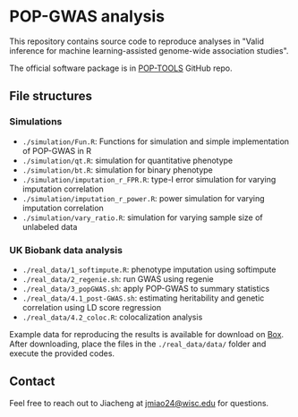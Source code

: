 # POP-GWAS analysis

This repository contains source code to reproduce analyses in "Valid inference for machine learning-assisted genome-wide association studies". 

The official software package is in [POP-TOOLS](https://github.com/qlu-lab/POP-TOOLS) GitHub repo.

## File structures
### Simulations
* `./simulation/Fun.R`: Functions for simulation and simple implementation of POP-GWAS in R
* `./simulation/qt.R`: simulation for quantitative phenotype
* `./simulation/bt.R`: simulation for binary phenotype
* `./simulation/imputation_r_FPR.R`: type-I error simulation for varying imputation correlation 
* `./simulation/imputation_r_power.R`: power simulation for varying imputation correlation
* `./simulation/vary_ratio.R`: simulation for varying sample size of unlabeled data

### UK Biobank data analysis
* `./real_data/1_softimpute.R`: phenotype imputation using softimpute
* `./real_data/2_regenie.sh`: run GWAS using regenie
* `./real_data/3_popGWAS.sh`: apply POP-GWAS to summary statistics
* `./real_data/4.1_post-GWAS.sh`: estimating heritability and genetic correlation using LD score regression
* `./real_data/4.2_coloc.R`: colocalization analysis

Example data for reproducing the results is available for download on [Box](https://uwmadison.box.com/s/iede9965ic49yol1r8w7bbx1ngkcrht0). After downloading, place the files in the `./real_data/data/` folder and execute the provided codes.
  
## Contact
Feel free to reach out to Jiacheng at jmiao24@wisc.edu for questions.
